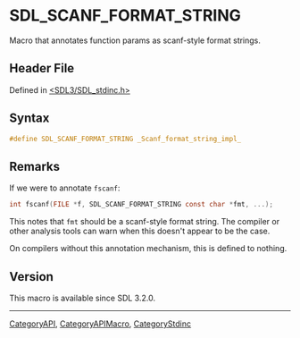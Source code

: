 # SDL_SCANF_FORMAT_STRING

Macro that annotates function params as scanf-style format strings.

## Header File

Defined in [<SDL3/SDL_stdinc.h>](https://github.com/libsdl-org/SDL/blob/main/include/SDL3/SDL_stdinc.h)

## Syntax

```c
#define SDL_SCANF_FORMAT_STRING _Scanf_format_string_impl_
```

## Remarks

If we were to annotate `fscanf`:

```c
int fscanf(FILE *f, SDL_SCANF_FORMAT_STRING const char *fmt, ...);
```

This notes that `fmt` should be a scanf-style format string. The compiler
or other analysis tools can warn when this doesn't appear to be the case.

On compilers without this annotation mechanism, this is defined to nothing.

## Version

This macro is available since SDL 3.2.0.

----
[CategoryAPI](CategoryAPI), [CategoryAPIMacro](CategoryAPIMacro), [CategoryStdinc](CategoryStdinc)

